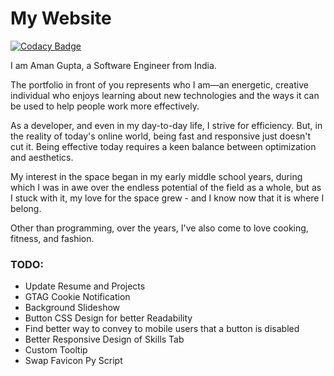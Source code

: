 # My Website
[![Codacy Badge](https://api.codacy.com/project/badge/Grade/8af6eb2391af41a3a67b344c7394f881)](https://www.codacy.com/manual/bolleyboll/bolleyboll.github.io?utm_source=github.com&amp;utm_medium=referral&amp;utm_content=bolleyboll/bolleyboll.github.io&amp;utm_campaign=Badge_Grade)

I am Aman Gupta, a Software Engineer from India.

The portfolio in front of you represents who I am—an energetic, creative individual who enjoys learning about new technologies and the ways it can be used to help people work more effectively.

As a developer, and even in my day-to-day life, I strive for efficiency. But, in the reality of today's online world, being fast and responsive just doesn't cut it. Being effective today requires a keen balance between optimization and aesthetics.

My interest in the space began in my early middle school years, during which I was in awe over the endless potential of the field as a whole, but as I stuck with it, my love for the space grew - and I know now that it is where I belong.

Other than programming, over the years, I've also come to love cooking, fitness, and fashion.

### TODO:

- Update Resume and Projects
- GTAG Cookie Notification
- Background Slideshow
- Button CSS Design for better Readability
- Find better way to convey to mobile users that a button is disabled
- Better Responsive Design of Skills Tab
- Custom Tooltip
- Swap Favicon Py Script